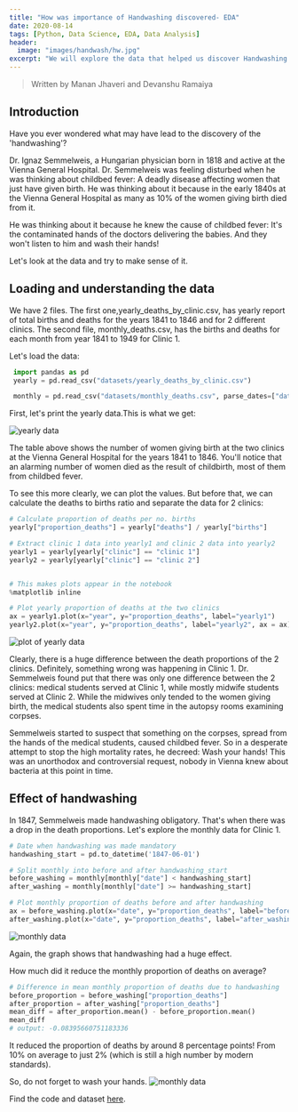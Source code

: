 ```yaml
---
title: "How was importance of Handwashing discovered- EDA"
date: 2020-08-14
tags: [Python, Data Science, EDA, Data Analysis]
header:
  image: "images/handwash/hw.jpg"
excerpt: "We will explore the data that helped us discover Handwashing."
---
```

> Written by Manan Jhaveri and Devanshu Ramaiya

## Introduction
Have you ever wondered what may have lead to the discovery of the 'handwashing'?

Dr. Ignaz Semmelweis, a Hungarian physician born in 1818 and active at the Vienna General Hospital. Dr. Semmelweis was feeling disturbed when he was thinking about childbed fever: A deadly disease affecting women that just have given birth. He was thinking about it because in the early 1840s at the Vienna General Hospital as many as 10% of the women giving birth died from it.

 He was thinking about it because he knew the cause of childbed fever: It's the contaminated hands of the doctors delivering the babies. And they won't listen to him and wash their hands!

 Let's look at the data and try to make sense of it.

## Loading and understanding the data

 We have 2 files. The first one,yearly_deaths_by_clinic.csv, has yearly report of total births and deaths for the years 1841 to 1846 and for 2 different clinics. The second file, monthly_deaths.csv, has the births and deaths for each month from year 1841 to 1949 for Clinic 1.

 Let's load the data:
```python
 import pandas as pd
 yearly = pd.read_csv("datasets/yearly_deaths_by_clinic.csv")

 monthly = pd.read_csv("datasets/monthly_deaths.csv", parse_dates=["date"])
```

First, let's print the yearly data.This is what we get:

<img src="{{ site.url }}{{ site.baseurl }}/images/handwash/1.PNG" alt="yearly data">

The table above shows the number of women giving birth at the two clinics at the Vienna General Hospital for the years 1841 to 1846. You'll notice that an alarming number of women died as the result of childbirth, most of them from childbed fever.

To see this more clearly, we can plot  the values. But before that, we can calculate the deaths to births ratio and separate the data for 2 clinics:
```python
# Calculate proportion of deaths per no. births
yearly["proportion_deaths"] = yearly["deaths"] / yearly["births"]

# Extract clinic 1 data into yearly1 and clinic 2 data into yearly2
yearly1 = yearly[yearly["clinic"] == "clinic 1"]
yearly2 = yearly[yearly["clinic"] == "clinic 2"]


# This makes plots appear in the notebook
%matplotlib inline

# Plot yearly proportion of deaths at the two clinics
ax = yearly1.plot(x="year", y="proportion_deaths", label="yearly1")
yearly2.plot(x="year", y="proportion_deaths", label="yearly2", ax = ax)
```
<img src="{{ site.url }}{{ site.baseurl }}/images/handwash/2.PNG" alt="plot of yearly data">

Clearly, there is a huge difference between the death proportions of the 2 clinics. Definitely, something wrong was happening in Clinic 1.
Dr. Semmelweis found put that there was only one difference between the 2 clinics:
medical students served at Clinic 1, while mostly midwife students served at Clinic 2.
While the midwives only tended to the women giving birth, the medical students also spent time in the autopsy rooms examining corpses.

Semmelweis started to suspect that something on the corpses, spread from the hands of the medical students, caused childbed fever. So in a desperate attempt to stop the high mortality rates, he decreed: Wash your hands! This was an unorthodox and controversial request, nobody in Vienna knew about bacteria at this point in time.

## Effect of handwashing
In 1847, Semmelweis made handwashing obligatory. That's when there was a drop in the death proportions. Let's explore the monthly data for Clinic 1.

```python
# Date when handwashing was made mandatory
handwashing_start = pd.to_datetime('1847-06-01')

# Split monthly into before and after handwashing_start
before_washing = monthly[monthly["date"] < handwashing_start]
after_washing = monthly[monthly["date"] >= handwashing_start]

# Plot monthly proportion of deaths before and after handwashing
ax = before_washing.plot(x="date", y="proportion_deaths", label="before_washing")
after_washing.plot(x="date", y="proportion_deaths", label="after_washing", ax=ax)
```
<img src="{{ site.url }}{{ site.baseurl }}/images/handwash/3.PNG" alt="monthly data">

Again, the graph shows that handwashing had a huge effect.

 How much did it reduce the monthly proportion of deaths on average?
 ```python
 # Difference in mean monthly proportion of deaths due to handwashing
 before_proportion = before_washing["proportion_deaths"]
 after_proportion = after_washing["proportion_deaths"]
 mean_diff = after_proportion.mean() - before_proportion.mean()
 mean_diff
 # output: -0.08395660751183336
 ```
It reduced the proportion of deaths by around 8 percentage points! From 10% on average to just 2% (which is still a high number by modern standards).

So, do not forget to wash your hands.
<img src="{{ site.url }}{{ site.baseurl }}/images/handwash/hw1.jpg" alt="monthly data">

Find the code and dataset [here](https://github.com/mananjhaveri/DataCamp/tree/master/Dr.%20Semmelweis%20and%20the%20Discovery%20of%20Handwashing).
